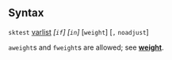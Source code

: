 ## Syntax

`sktest`
[varlist](http://www.stata.com/help.cgi?varlist)
_\[`if`\] \[`in`\]_ \[`weight`\] \[`,`
`noadjust`\]

`aweight`s and `fweight`s are allowed; see
[<strong>weight</strong>](http://www.stata.com/help.cgi?weight).

